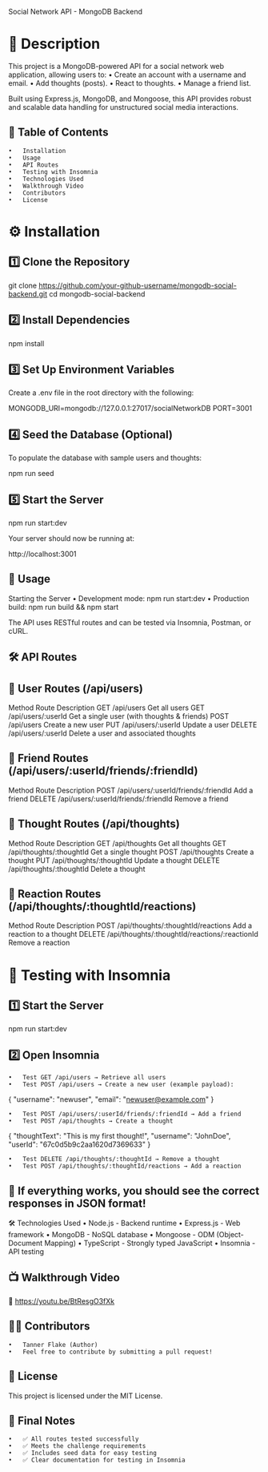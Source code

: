 Social Network API - MongoDB Backend

# 📌 Description

This project is a MongoDB-powered API for a social network web application, allowing users to:
	•	Create an account with a username and email.
	•	Add thoughts (posts).
	•	React to thoughts.
	•	Manage a friend list.

Built using Express.js, MongoDB, and Mongoose, this API provides robust and scalable data handling for unstructured social media interactions.

## 📖 Table of Contents
	•	Installation
	•	Usage
	•	API Routes
	•	Testing with Insomnia
	•	Technologies Used
	•	Walkthrough Video
	•	Contributors
	•	License

# ⚙️ Installation

## 1️⃣ Clone the Repository

git clone https://github.com/your-github-username/mongodb-social-backend.git
cd mongodb-social-backend

## 2️⃣ Install Dependencies

npm install

## 3️⃣ Set Up Environment Variables

Create a .env file in the root directory with the following:

MONGODB_URI=mongodb://127.0.0.1:27017/socialNetworkDB
PORT=3001

## 4️⃣ Seed the Database (Optional)

To populate the database with sample users and thoughts:

npm run seed

## 5️⃣ Start the Server

npm run start:dev

Your server should now be running at:

http://localhost:3001

## 🚀 Usage

Starting the Server
	•	Development mode: npm run start:dev
	•	Production build: npm run build && npm start

The API uses RESTful routes and can be tested via Insomnia, Postman, or cURL.

## 🛠 API Routes

## 📌 User Routes (/api/users)

Method	Route	Description
GET	/api/users	Get all users
GET	/api/users/:userId	Get a single user (with thoughts & friends)
POST	/api/users	Create a new user
PUT	/api/users/:userId	Update a user
DELETE	/api/users/:userId	Delete a user and associated thoughts

## 📌 Friend Routes (/api/users/:userId/friends/:friendId)

Method	Route	Description
POST	/api/users/:userId/friends/:friendId	Add a friend
DELETE	/api/users/:userId/friends/:friendId	Remove a friend

## 📌 Thought Routes (/api/thoughts)

Method	Route	Description
GET	/api/thoughts	Get all thoughts
GET	/api/thoughts/:thoughtId	Get a single thought
POST	/api/thoughts	Create a thought
PUT	/api/thoughts/:thoughtId	Update a thought
DELETE	/api/thoughts/:thoughtId	Delete a thought

## 📌 Reaction Routes (/api/thoughts/:thoughtId/reactions)

Method	Route	Description
POST	/api/thoughts/:thoughtId/reactions	Add a reaction to a thought
DELETE	/api/thoughts/:thoughtId/reactions/:reactionId	Remove a reaction

# 🧪 Testing with Insomnia

## 1️⃣ Start the Server

npm run start:dev

## 2️⃣ Open Insomnia
	•	Test GET /api/users → Retrieve all users
	•	Test POST /api/users → Create a new user (example payload):

{
  "username": "newuser",
  "email": "newuser@example.com"
}


	•	Test POST /api/users/:userId/friends/:friendId → Add a friend
	•	Test POST /api/thoughts → Create a thought

{
  "thoughtText": "This is my first thought!",
  "username": "JohnDoe",
  "userId": "67c0d5b9c2aa1620d7369633"
}


	•	Test DELETE /api/thoughts/:thoughtId → Remove a thought
	•	Test POST /api/thoughts/:thoughtId/reactions → Add a reaction

## 🚀 If everything works, you should see the correct responses in JSON format!

🛠 Technologies Used
	•	Node.js - Backend runtime
	•	Express.js - Web framework
	•	MongoDB - NoSQL database
	•	Mongoose - ODM (Object-Document Mapping)
	•	TypeScript - Strongly typed JavaScript
	•	Insomnia - API testing

## 📺 Walkthrough Video

📌 https://youtu.be/BtResgO3fXk

## 👨‍💻 Contributors
	•	Tanner Flake (Author)
	•	Feel free to contribute by submitting a pull request!

## 📜 License

This project is licensed under the MIT License.

## 🚀 Final Notes
	•	✅ All routes tested successfully
	•	✅ Meets the challenge requirements
	•	✅ Includes seed data for easy testing
	•	✅ Clear documentation for testing in Insomnia